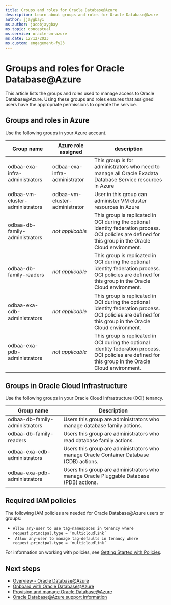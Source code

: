 ```yaml
---
title: Groups and roles for Oracle Database@Azure
description: Learn about groups and roles for Oracle Database@Azure
author: jjaygbay1
ms.author: jacobjaygbay
ms.topic: conceptual
ms.service: oracle-on-azure
ms.date: 12/12/2023
ms.custom: engagement-fy23
---
```


# Groups and roles for Oracle Database@Azure

This article lists the groups and roles used to manage access to Oracle Database@Azure. Using these groups and roles ensures that assigned users have the appropriate permissions to operate the service.

## Groups and roles in Azure

Use the following groups in your Azure account.

|Group name|Azure role assigned|description|
|----------|-------------------|-----------|
|odbaa-exa-infra-administrators| odbaa-exa-infra-administrator |This group is for administrators who need to manage all Oracle Exadata Database Service resources in Azure |
|odbaa-vm-cluster-administrators |odbaa-vm-cluster-administrator |User in this group can administer VM cluster resources in Azure |
|odbaa-db-family-administrators |*not applicable* | This group is replicated in OCI during the optional identity federation process. OCI policies are defined for this group in the Oracle Cloud environment. |
|odbaa-db-family-readers |*not applicable* |This group is replicated in OCI during the optional identity federation process. OCI policies are defined for this group in the Oracle Cloud environment. |
|odbaa-exa-cdb-administrators |*not applicable* |This group is replicated in OCI during the optional identity federation process. OCI policies are defined for this group in the Oracle Cloud environment. |
|odbaa-exa-pdb-administrators |*not applicable* |This group is replicated in OCI during the optional identity federation process. OCI policies are defined for this group in the Oracle Cloud environment. |

## Groups in Oracle Cloud Infrastructure 

Use the following groups in your Oracle Cloud Infrastructure (OCI) tenancy.

|Group name|Description|
|----------|-----------|
|odbaa-db-family-administrators | Users this group are administrators who manage database family actions. |
|odbaa-db-family-readers |Users this group are administrators who  read database family actions. |
|odbaa-exa-cdb-administrators |Users this group are administrators who manage Oracle Container Database (CDB) actions. |
|odbaa-exa-pdb-administrators | Users this group are administrators who manage Oracle Pluggable Database (PDB) actions.|

## Required IAM policies
The following IAM policies are needed for Oracle Database@Azure users or groups:

- ``Allow any-user to use tag-namespaces in tenancy where request.principal.type = ‘multicloudlink’``
- `` Allow any-user to manage tag-defaults in tenancy where request.principal.type = ‘multicloudlink’``

For information on working with policies, see [Getting Started with Policies](https://docs.oracle.com/en-us/iaas/Content/Identity/policiesgs/get-started-with-policies.htm).

## Next steps
- [Overview - Oracle Database@Azure](database-overview.md)
- [Onboard with Oracle Database@Azure](onboard-oracle-database.md)
- [Provision and manage Oracle Database@Azure](provision-oracle-database.md)
- [Oracle Database@Azure support information](oracle-database-support.md)
